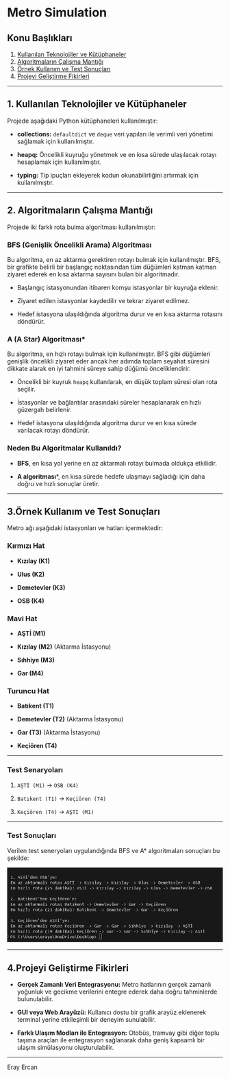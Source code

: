 # Metro Simulation

## Konu Başlıkları
1. [Kullanılan Teknolojiler ve Kütüphaneler](#1-kullanılan-teknolojiler-ve-kütüphaneler)
2. [Algoritmaların Çalışma Mantığı](#2-algoritmaların-çalışma-mantığı)
3. [Örnek Kullanım ve Test Sonuçları](#3örnek-kullanım-ve-test-sonuçları)
4. [Projeyi Geliştirme Fikirleri](#4projeyi-geliştirme-fikirleri)

---

## 1. Kullanılan Teknolojiler ve Kütüphaneler

Projede aşağıdaki Python kütüphaneleri kullanılmıştır:

- **collections:** `defaultdict` ve `deque` veri yapıları ile verimli veri yönetimi sağlamak için kullanılmıştır.

- **heapq:** Öncelikli kuyruğu yönetmek ve en kısa sürede ulaşılacak rotayı hesaplamak için kullanılmıştır.

- **typing:** Tip ipuçları ekleyerek kodun okunabilirliğini artırmak için kullanılmıştır.
---

  ## 2. Algoritmaların Çalışma Mantığı
Projede iki farklı rota bulma algoritması kullanılmıştır:

### BFS (Genişlik Öncelikli Arama) Algoritması
Bu algoritma, en az aktarma gerektiren rotayı bulmak için kullanılmıştır. BFS, bir grafikte belirli bir başlangıç noktasından tüm düğümleri katman katman ziyaret ederek en kısa aktarma sayısını bulan bir algoritmadır.
- Başlangıç istasyonundan itibaren komşu istasyonlar bir kuyruğa eklenir.

- Ziyaret edilen istasyonlar kaydedilir ve tekrar ziyaret edilmez.

- Hedef istasyona ulaşıldığında algoritma durur ve en kısa aktarma rotasını döndürür.

### A (A Star) Algoritması*

Bu algoritma, en hızlı rotayı bulmak için kullanılmıştır. BFS gibi düğümleri genişlik öncelikli ziyaret eder ancak her adımda toplam seyahat süresini dikkate alarak en iyi tahmini süreye sahip düğümü önceliklendirir.
- Öncelikli bir kuyruk `heapq` kullanılarak, en düşük toplam süresi olan rota seçilir.

- İstasyonlar ve bağlantılar arasındaki süreler hesaplanarak en hızlı güzergah belirlenir.

- Hedef istasyona ulaşıldığında algoritma durur ve en kısa sürede varılacak rotayı döndürür.
  
### Neden Bu Algoritmalar Kullanıldı?

- **BFS**, en kısa yol yerine en az aktarmalı rotayı bulmada oldukça etkilidir.

- **A algoritması***, en kısa sürede hedefe ulaşmayı sağladığı için daha doğru ve hızlı sonuçlar üretir.
---

## 3.Örnek Kullanım ve Test Sonuçları

Metro ağı aşağıdaki istasyonları ve hatları içermektedir:

### Kırmızı Hat

- **Kızılay (K1)**

- **Ulus (K2)**

- **Demetevler (K3)**

- **OSB (K4)**

### Mavi Hat

- **AŞTİ (M1)**

- **Kızılay (M2)** (Aktarma İstasyonu)

- **Sıhhiye (M3)**

- **Gar (M4)**

### Turuncu Hat

- **Batıkent (T1)**

- **Demetevler (T2)** (Aktarma İstasyonu)

- **Gar (T3)** (Aktarma İstasyonu)

- **Keçiören (T4)**
---

### Test Senaryoları

1. `AŞTİ (M1)` -> `OSB (K4)`


2. `Batıkent (T1)` -> `Keçiören (T4)`


3. `Keçiören (T4)` -> `AŞTİ (M1)`
---

### Test Sonuçları

Verilen test seneryoları uygulandığında BFS ve A* algoritmaları sonuçları bu şekilde:

![Test Sonuçları](https://github.com/erayyercan/Metro_Simulation/blob/main/image/results.png)

---

## 4.Projeyi Geliştirme Fikirleri

- **Gerçek Zamanlı Veri Entegrasyonu:** Metro hatlarının gerçek zamanlı yoğunluk ve gecikme verilerini entegre ederek daha doğru tahminlerde bulunulabilir.

- **GUI veya Web Arayüzü:** Kullanıcı dostu bir grafik arayüz eklenerek terminal yerine etkileşimli bir deneyim sunulabilir.

- **Farklı Ulaşım Modları ile Entegrasyon:** Otobüs, tramvay gibi diğer toplu taşıma araçları ile entegrasyon sağlanarak daha geniş kapsamlı bir ulaşım simülasyonu oluşturulabilir.

 ---
Eray Ercan
 
